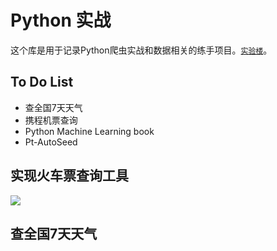 # Python 实战
这个库是用于记录Python爬虫实战和数据相关的练手项目。[`实验楼`](https://www.shiyanlou.com/)。
## To Do List
- 查全国7天天气
- 携程机票查询
- Python Machine Learning book
- Pt-AutoSeed

## 实现火车票查询工具
![](http://i1.bvimg.com/643282/949062d7aec8543e.jpg)

## 查全国7天天气
